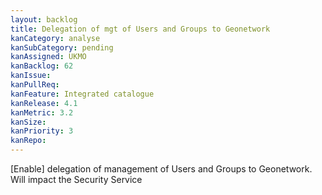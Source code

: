 ```yaml
---
layout: backlog
title: Delegation of mgt of Users and Groups to Geonetwork
kanCategory: analyse
kanSubCategory: pending
kanAssigned: UKMO
kanBacklog: 62
kanIssue:
kanPullReq:
kanFeature: Integrated catalogue
kanRelease: 4.1
kanMetric: 3.2
kanSize:
kanPriority: 3
kanRepo: 
---
```

[Enable] delegation of management of Users and Groups to Geonetwork. Will impact the Security Service
